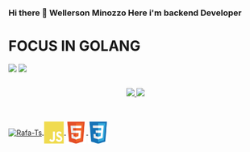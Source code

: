 ### Hi there 👋 Wellerson Minozzo Here i'm backend Developer 
# FOCUS IN GOLANG

<div> 
  
  <a href ="mailto:wellminozzo@gmail.com"><img src="https://img.shields.io/badge/-Gmail-%23333?style=for-the-badge&logo=gmail&logoColor=white" target="_blank"></a>
  <a href="https://www.linkedin.com/in/wellminozzo" target="_blank"><img src="https://img.shields.io/badge/-LinkedIn-%230077B5?style=for-the-badge&logo=linkedin&logoColor=white" target="_blank"></a> 
 
  
 
</div>

##
<div align="center">
  <a href="https://github.com/wellminozzo">
  <img height="180em" src="https://github-readme-stats.vercel.app/api?username=wellminozzo&show_icons=true&theme=dracula&include_all_commits=true&count_private=true"/>
  <img height="180em" src="https://github-readme-stats.vercel.app/api/top-langs/?username=wellminozzo&layout=compact&langs_count=7&theme=dracula"/>
</div>
  
  ##
  
<div style="display: inline_block"><br>
  <img align="center" alt="Rafa-Ts" height="45" width="40" src="https://cdn.jsdelivr.net/gh/devicons/devicon/icons/go/go-original.svg">
  <img align="center" alt="Rafa-Js" height="45" width="40" src="https://raw.githubusercontent.com/devicons/devicon/master/icons/javascript/javascript-plain.svg">
  
  
  <img align="center" alt="Rafa-HTML" height="45" width="40" src="https://raw.githubusercontent.com/devicons/devicon/master/icons/html5/html5-original.svg">
  <img align="center" alt="Rafa-CSS" height="45" width="40" src="https://raw.githubusercontent.com/devicons/devicon/master/icons/css3/css3-original.svg">
  
  
</div>

  ##
  
  
